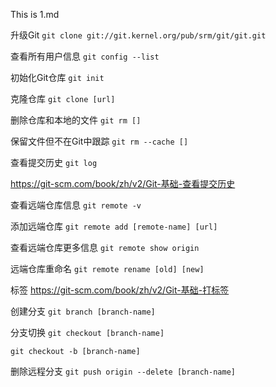 This is 1.md

升级Git `git clone git://git.kernel.org/pub/srm/git/git.git`

查看所有用户信息 `git config --list`

初始化Git仓库 `git init`

克隆仓库 `git clone [url]`

删除仓库和本地的文件 `git rm []`

保留文件但不在Git中跟踪 `git rm --cache []`

查看提交历史 `git log`

<https://git-scm.com/book/zh/v2/Git-基础-查看提交历史>

查看远端仓库信息 `git remote -v`

添加远端仓库 `git remote add [remote-name] [url]`

查看远端仓库更多信息 `git remote show origin`

远端仓库重命名 `git remote rename [old] [new]`

标签 <https://git-scm.com/book/zh/v2/Git-基础-打标签>

创建分支 `git branch [branch-name]`

分支切换 `git checkout [branch-name]`

`git checkout -b [branch-name]`

删除远程分支 `git push origin --delete [branch-name]`


